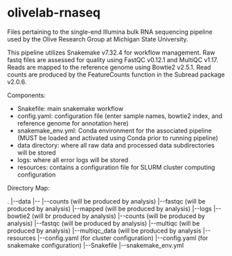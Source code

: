 # olivelab-rnaseq
Files pertaining to the single-end Illumina bulk RNA sequencing pipeline used by the Olive Research Group at Michigan State University.

This pipeline utilizes Snakemake v7.32.4 for workflow management. Raw fastq files are assessed for quality using FastQC v0.12.1 and MultiQC v1.17.
Reads are mapped to the reference genome using Bowtie2 v2.5.1. Read counts are produced by the FeatureCounts function in the Subread package v2.0.6.

Components:
- Snakefile: main snakemake workflow
- config.yaml: configuration file (enter sample names, bowtie2 index, and reference genome for annotation here)
- snakemake_env.yml: Conda environment for the associated pipeline (MUST be loaded and activated using Conda prior to running pipeline)
- data directory: where all raw data and processed data subdirectories will be stored
- logs: where all error logs will be stored
- resources: contains a configuration file for SLURM cluster computing configuration

Directory Map:

.
|--data
    |--<raw fastqs here>
    |--counts (will be produced by analysis)
    |--fastqc (will be produced by analysis)
    |--mapped (will be produced by analysis)
|--logs
    |--bowtie2 (will br produced by analysis)
    |--counts (will be produced by analysis)
    |--fastqc (will be produced by analysis)
    |--multiqc (will be produced by analysis)
|--multiqc_data (will be produced by analysis
|--resources
    |--config.yaml (for cluster configuration)
|--config.yaml (for snakemake configuration)
|--Snakefile
|--snakemake_env.yml
